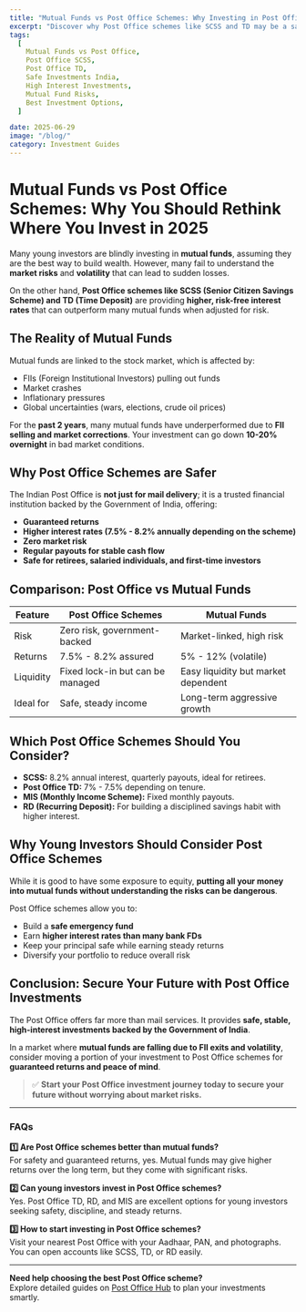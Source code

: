 ```yaml
---
title: "Mutual Funds vs Post Office Schemes: Why Investing in Post Office is Smarter in 2025"
excerpt: "Discover why Post Office schemes like SCSS and TD may be a safer, higher-return investment choice than mutual funds in 2025. Learn the hidden risks of mutual funds and why young investors should consider Post Office for secure, steady growth."
tags:
  [
    Mutual Funds vs Post Office,
    Post Office SCSS,
    Post Office TD,
    Safe Investments India,
    High Interest Investments,
    Mutual Fund Risks,
    Best Investment Options,
  ]

date: 2025-06-29
image: "/blog/"
category: Investment Guides
---
```


# Mutual Funds vs Post Office Schemes: Why You Should Rethink Where You Invest in 2025

Many young investors are blindly investing in **mutual funds**, assuming they are the best way to build wealth. However, many fail to understand the **market risks** and **volatility** that can lead to sudden losses.

On the other hand, **Post Office schemes like SCSS (Senior Citizen Savings Scheme) and TD (Time Deposit)** are providing **higher, risk-free interest rates** that can outperform many mutual funds when adjusted for risk.

## The Reality of Mutual Funds

Mutual funds are linked to the stock market, which is affected by:

- FIIs (Foreign Institutional Investors) pulling out funds
- Market crashes
- Inflationary pressures
- Global uncertainties (wars, elections, crude oil prices)

For the **past 2 years**, many mutual funds have underperformed due to **FII selling and market corrections**. Your investment can go down **10-20% overnight** in bad market conditions.

## Why Post Office Schemes are Safer

The Indian Post Office is **not just for mail delivery**; it is a trusted financial institution backed by the Government of India, offering:

- **Guaranteed returns**
- **Higher interest rates (7.5% - 8.2% annually depending on the scheme)**
- **Zero market risk**
- **Regular payouts for stable cash flow**
- **Safe for retirees, salaried individuals, and first-time investors**

## Comparison: Post Office vs Mutual Funds

| Feature   | Post Office Schemes              | Mutual Funds                        |
| --------- | -------------------------------- | ----------------------------------- |
| Risk      | Zero risk, government-backed     | Market-linked, high risk            |
| Returns   | 7.5% - 8.2% assured              | 5% - 12% (volatile)                 |
| Liquidity | Fixed lock-in but can be managed | Easy liquidity but market dependent |
| Ideal for | Safe, steady income              | Long-term aggressive growth         |

## Which Post Office Schemes Should You Consider?

- **SCSS:** 8.2% annual interest, quarterly payouts, ideal for retirees.
- **Post Office TD:** 7% - 7.5% depending on tenure.
- **MIS (Monthly Income Scheme):** Fixed monthly payouts.
- **RD (Recurring Deposit):** For building a disciplined savings habit with higher interest.

## Why Young Investors Should Consider Post Office Schemes

While it is good to have some exposure to equity, **putting all your money into mutual funds without understanding the risks can be dangerous**.

Post Office schemes allow you to:

- Build a **safe emergency fund**
- Earn **higher interest rates than many bank FDs**
- Keep your principal safe while earning steady returns
- Diversify your portfolio to reduce overall risk

## Conclusion: Secure Your Future with Post Office Investments

The Post Office offers far more than mail services. It provides **safe, stable, high-interest investments backed by the Government of India**.

In a market where **mutual funds are falling due to FII exits and volatility**, consider moving a portion of your investment to Post Office schemes for **guaranteed returns and peace of mind**.

> ✅ **Start your Post Office investment journey today to secure your future without worrying about market risks.**

---

### FAQs

**1️⃣ Are Post Office schemes better than mutual funds?**  
For safety and guaranteed returns, yes. Mutual funds may give higher returns over the long term, but they come with significant risks.

**2️⃣ Can young investors invest in Post Office schemes?**  
Yes. Post Office TD, RD, and MIS are excellent options for young investors seeking safety, discipline, and steady returns.

**3️⃣ How to start investing in Post Office schemes?**  
Visit your nearest Post Office with your Aadhaar, PAN, and photographs. You can open accounts like SCSS, TD, or RD easily.

---

**Need help choosing the best Post Office scheme?**  
Explore detailed guides on [Post Office Hub](https://www.postofficehub.in) to plan your investments smartly.
